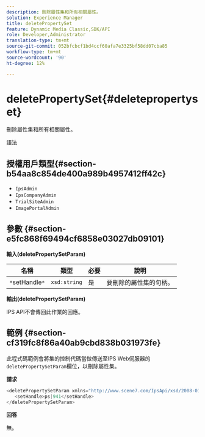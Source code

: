 ```yaml
---
description: 刪除屬性集和所有相關屬性。
solution: Experience Manager
title: deletePropertySet
feature: Dynamic Media Classic,SDK/API
role: Developer,Administrator
translation-type: tm+mt
source-git-commit: 052bfcbcf1bd4ccf60afa7e3325bf58dd07cba85
workflow-type: tm+mt
source-wordcount: '90'
ht-degree: 12%

---
```



# deletePropertySet{#deletepropertyset}

刪除屬性集和所有相關屬性。

語法

## 授權用戶類型{#section-b54aa8c854de400a989b4957412ff42c}

* `IpsAdmin`
* `IpsCompanyAdmin`
* `TrialSiteAdmin`
* `ImagePortalAdmin`

## 參數 {#section-e5fc868f69494cf6858e03027db09101}

**輸入(deletePropertySetParam)**

| 名稱 | 類型 | 必要 | 說明 |
|---|---|---|---|
| `*`setHandle`*` | `xsd:string` | 是 | 要刪除的屬性集的句柄。 |

**輸出(deletePropertySetParam)**

IPS API不會傳回此作業的回應。

## 範例 {#section-cf319fc8f86a40ab9cbd838b031973fe}

此程式碼範例會將集的控制代碼當做傳送至IPS Web伺服器的`deletePropertySetParam`欄位，以刪除屬性集。

**請求**

```java
<deletePropertySetParam xmlns="http://www.scene7.com/IpsApi/xsd/2008-01-15">
   <setHandle>ps|941</setHandle>
</deletePropertySetParam>
```

**回答**

無。
